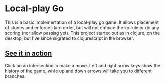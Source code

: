 # Local-play Go

This is a basic implementation of a local-play go game. It allows placement of stones and enforces turn order, but will not enforce the ko rule or do any scoring (nor allow passing yet). This project started out as in clojure, on the desktop, but I've since migrated to clojurescript in the browser.

## [See it in action](resources/public/index.html)

Click on an intersection to make a move. Left and right arrow keys show the history of the game, while up and down arrows will take you to different branches.
